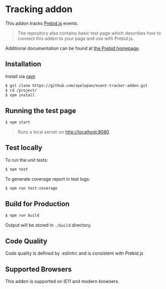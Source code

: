 # Tracking addon

This addon tracks [Prebid.js](http://prebid.org/developers.html) events.

> The repository also contains basic test page which describes how to connect this addon to your page and use with Prebid.js.

Additional documentation can be found at [the Prebid homepage](http://prebid.org).

## Installation

Install via [npm](https://www.npmjs.com/)

```bash
$ git clone https://github.com/vpelepan/event-tracker-addon.git
$ cd /project/
$ npm install
```

## Running the test page

```bash
$ npm start
```

> Runs a local server on [http://localhost:8080](http://localhost:8080)

## Test locally

To run the unit tests:

```bash
$ npm test
```


To generate coverage report in test logs:

```bash
$ npm run test:coverage
```

## Build for Production

```bash
$ npm run build
```

Output will be stored in `./build` directory.

## Code Quality

Code quality is defined by .eslintrc and is consistent with Prebid.js

## Supported Browsers

This addon is supported on IE11 and modern browsers.

